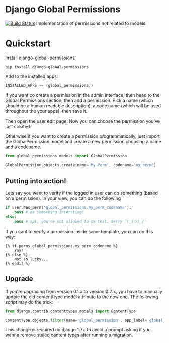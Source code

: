 # Django Global Permissions

[![Build Status](https://travis-ci.org/eduardo-matos/django-global-permissions.svg?branch=master)](https://travis-ci.org/eduardo-matos/django-global-permissions)
Implementation of permissions not related to models

# Quickstart

Install django-global-permissions:

```
pip install django-global-permissions
```

Add to the installed apps:

```python
INSTALLED_APPS += (global_permissions,)
```

If you want co create a permission in the admin interface, then head to
the Global Permissions section, then add a permission. Pick a name (which
should be a human readable description), a code name (which will be used throughout
the your apps), then save it.

Then open the user edit page. Now you can choose the permission you've just created.

Otherwise if you want to create a permission programmatically, just import the GlobalPermission
model and create a new permission choosing a name and a codename.

```python
from global_permissions.models import GlobalPermission

GlobalPermission.objects.create(name='My Perm', codename='my_perm')
```

## Putting into action!

Lets say you want to verify if the logged in user can do something (based on a permission).
In your view, you can do the following

```python
if user.has_perm('global_permissions.my_perm_codename'):
    pass # do something intersting!
else:
    pass # ops, you're not allowed to do that. Sorry ¯\_(ツ)_/¯
```

If you cant to verify a permission inside some template, you can do this way:

```htmldjango
{% if perms.global_permissions.my_perm_codename %}
    Yay!
{% else %}
    Not so lucky...
{% endif %}
```

## Upgrade

If you're upgrading from version 0.1.x to version 0.2.x, you have to manually update the old contentttype model attribute to the new one. The following script may do the trick:

```python
from django.contrib.contenttypes.models import ContentType

ContentType.objects.filter(name='global_permission', app_label='global_permissions').update(model='globalpermission')
```

This change is required on django 1.7+ to avoid a prompt asking if you wanna remove staled content types after running a migration.
